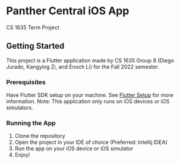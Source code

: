 # Panther Central iOS App

CS 1635 Term Project

## Getting Started

This project is a Flutter application made by CS 1635 Group 8 (Diego Jurado, Kangying Zi, and Enoch Li) for the Fall 2022 semester.

### Prerequisites
Have Flutter SDK setup on your machine. See [Flutter Setup](https://flutter.dev/docs/get-started/install) for more information.
Note: This application only runs on iOS devices or iOS simulators.

### Running the App
1. Clone the repository
2. Open the project in your IDE of choice (Preferred: Intellij IDEA)
3. Run the app on your iOS device or iOS simulator
4. Enjoy!